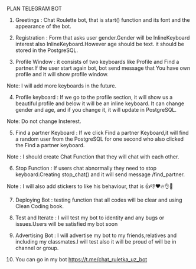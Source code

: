 PLAN TELEGRAM BOT

1. Greetings : Chat Roulette bot, that is start() function and its font and the appearance of the bot.

2. Registration : Form that asks user gender.Gender will be InlineKeyboard interest also InlineKeyboard.However age should be text. it should be stored in the PostgreSQL.

3. Profile Window : it consists of two keyboards like Profile and Find a partner.If the user start again bot, bot send message  that You have own profile and it will show profile window.

Note: I will add more keyboards in the future.

4. Profile keyboard : If we go to the profile section, it will show us a beautiful profile and below it will be an inline keyboard. It can change gender and age, and if you change it, it will update in PostgreSQL.

Note: Do not change Insterest.

5. Find a partner Keyboard : If we click Find a partner Keyboard,it will find a random user from the PostgreSQL for one second who also clicked the Find a partner keyboard.

Note : I should create Chat Function that they will chat with each other.

6. Stop Function : If users chat abnormally they need to stop keyboard.Creating stop_chat() and it will send message /find_partner.

Note : I will also add stickers to like his behaviour, that is 👍👎♥️🔥👌🚫

7. Deploying Bot : testing function that all codes will be clear and using Clean Coding book.

8. Test and Iterate : I will test my bot to identity and any bugs or issues.Users will be  satisfied my bot soon

9. Advertising Bot : I will advertise my bot to my friends,relatives and including my classmates.I will test also it will be proud of will be in channel or group.

10. You can go in my bot https://t.me/chat_ruletka_uz_bot